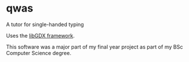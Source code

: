 # qwas
A tutor for single-handed typing

Uses the [libGDX framework](https://github.com/libgdx/libgdx).

This software was a major part of my final year project as part of my BSc Computer Science degree.
